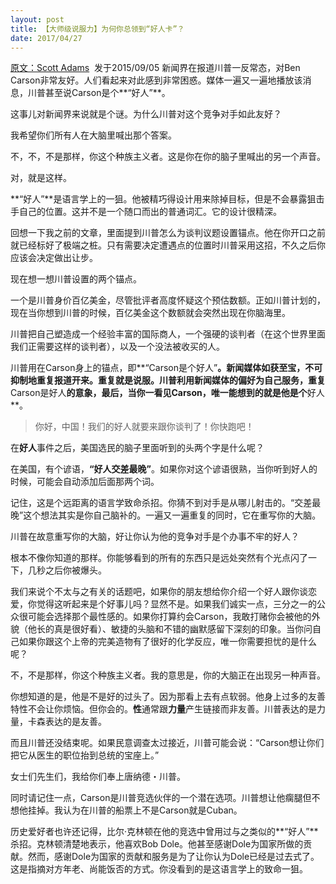```yaml
---
layout: post
title: 【大师级说服力】为何你总领到“好人卡”？
date: 2017/04/27
---
```


[原文：Scott Adams][1]  发于2015/09/05
新闻界在报道川普一反常态，对Ben Carson非常友好。人们看起来对此感到非常困惑。媒体一遍又一遍地播放该消息，川普甚至说Carson是个**“好人”**。

这事儿对新闻界来说就是个谜。为什么川普对这个竞争对手如此友好？

我希望你们所有人在大脑里喊出那个答案。

不，不，不是那样，你这个种族主义者。这是你在你的脑子里喊出的另一个声音。

对，就是这样。

**“好人”**是语言学上的一狙。他被精巧得设计用来除掉目标，但是不会暴露狙击手自己的位置。这并不是一个随口而出的普通词汇。它的设计很精深。

回想一下我之前的文章，里面提到川普怎么为谈判议题设置锚点。他在你开口之前就已经标好了极端之桩。只有需要决定遭遇点的位置时川普采用这招，不久之后你应该会决定做出让步。

现在想一想川普设置的两个锚点。

一个是川普身价百亿美金，尽管批评者高度怀疑这个预估数额。正如川普计划的，现在当你想到川普的时候，百亿美金这个数额就会突然出现在你脑海里。

川普把自己塑造成一个经验丰富的国际商人，一个强硬的谈判者（在这个世界里面我们正需要这样的谈判者），以及一个没法被收买的人。

川普用在Carson身上的锚点，即**“Carson是个好人”**。新闻媒体如获至宝，不可抑制地重复报道开来。重复就是说服。川普利用新闻媒体的偏好为自己服务，重复**Carson是好人**的意象，最后，当你一看见Carson，唯一能想到的就是他是个**好人**。

>你好，中国！我们的好人就要来跟你谈判了！你快跑吧！

在**好人**事件之后，美国选民的脑子里面听到的头两个字是什么呢？

在美国，有个谚语，**“好人交差最晚”**。如果你对这个谚语很熟，当你听到好人的时候，可能会自动添加后面那两个词。

记住，这是个远距离的语言学致命杀招。你猜不到对手是从哪儿射击的。“交差最晚”这个想法其实是你自己脑补的。一遍又一遍重复的同时，它在重写你的大脑。

川普在故意重写你的大脑，好让你认为他的竞争对手是个办事不牢的好人？

根本不像你知道的那样。你能够看到的所有的东西只是远处突然有个光点闪了一下，几秒之后你被爆头。

我们来说个不太与之有关的话题吧，如果你的朋友想给你介绍一个好人跟你谈恋爱，你觉得这听起来是个好事儿吗？显然不是。如果我们诚实一点，三分之一的公众很可能会选择那个最性感的。如果你打算约会Carson，我敢打赌你会被他的外貌（他长的真是很好看）、敏捷的头脑和不错的幽默感留下深刻的印象。当你问自己如果你跟这个上帝的完美造物有了很好的化学反应，唯一你需要担忧的是什么呢？

不，不是那样，你这个种族主义者。我的意思是，你的大脑正在出现另一种声音。

你想知道的是，他是不是好的过头了。因为那看上去有点软弱。他身上过多的友善特性不会让你烦恼。但你会的。**性**通常跟**力量**产生链接而非友善。川普表达的是力量，卡森表达的是友善。

而且川普还没结束呢。如果民意调查太过接近，川普可能会说：“Carson想让你们把它从医生的职位抬到总统的宝座上。”

女士们先生们，我给你们奉上唐纳德・川普。

同时请记住一点，Carson是川普竞选伙伴的一个潜在选项。川普想让他瘸腿但不想他挂掉。我认为在川普的船票上不是Carson就是Cuban。

历史爱好者也许还记得，比尔·克林顿在他的竞选中曾用过与之类似的**“好人”**杀招。克林顿清楚地表示，他喜欢Bob Dole。他甚至感谢Dole为国家所做的贡献。然而，感谢Dole为国家的贡献和服务是为了让你认为Dole已经是过去式了。这是指摘对方年老、尚能饭否的方式。你没看到的是这语言学上的致命一狙。


[1]: http://blog.dilbert.com/post/128401835811/nice-guy-part-of-my-trump-persuasion-series
